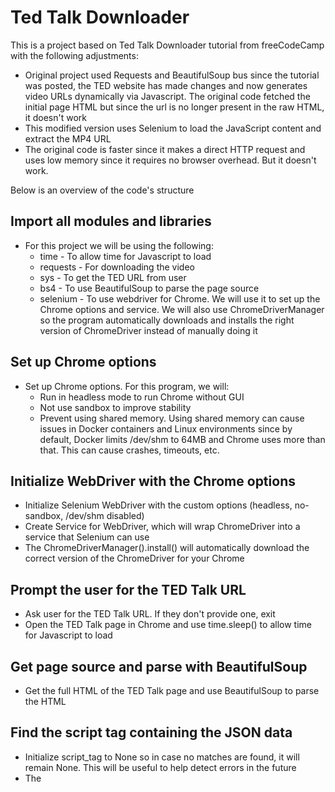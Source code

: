 # Ted Talk Downloader
This is a project based on Ted Talk Downloader tutorial from freeCodeCamp with the following adjustments:
* Original project used Requests and BeautifulSoup bus since the tutorial was posted, the TED website has made changes and now generates video URLs dynamically via Javascript. The original code fetched the initial page HTML but since the url is no longer present in the raw HTML, it doesn't work
* This modified version uses Selenium to load the JavaScript content and extract the MP4 URL
* The original code is faster since it makes a direct HTTP request and uses low memory since it requires no browser overhead. But it doesn't work.

Below is an overview of the code's structure

## Import all modules and libraries
* For this project we will be using the following:
    * time - To allow time for Javascript to load
    * requests - For downloading the video
    * sys - To get the TED URL from user
    * bs4 - To use BeautifulSoup to parse the page source
    * selenium - To use webdriver for Chrome. We will use it to set up the Chrome options and service. We will also use ChromeDriverManager so the program automatically downloads and installs the right version of ChromeDriver instead of manually doing it

## Set up Chrome options
* Set up Chrome options. For this program, we will: 
    * Run in headless mode to run Chrome without GUI
    * Not use sandbox to improve stability
    * Prevent using shared memory. Using shared memory can cause issues in Docker containers and Linux environments since by default, Docker limits /dev/shm to 64MB and Chrome uses more than that. This can cause crashes, timeouts, etc.

## Initialize WebDriver with the Chrome options
* Initialize Selenium WebDriver with the custom options (headless, no-sandbox, /dev/shm disabled)
* Create Service for WebDriver, which will wrap ChromeDriver into a service that Selenium can use
* The ChromeDriverManager().install() will automatically download the correct version of the ChromeDriver for your Chrome

## Prompt the user for the TED Talk URL
* Ask user for the TED Talk URL. If they don't provide one, exit
* Open the TED Talk page in Chrome and use time.sleep() to allow time for Javascript to load

## Get page source and parse with BeautifulSoup
* Get the full HTML of the TED Talk page and use BeautifulSoup to parse the HTML

## Find the script tag containing the JSON data
* Initialize script_tag to None so in case no matches are found, it will remain None. This will be useful to help detect errors in the future
* The <script> tag  with "props" will have the JSON data that contains the MP4 video URL
* Once the match is found, it will store the content into the script_tag variable and stop the search

## Extract the MP4 URL using regex
* Use regex to search the content in the script_tag for the MP4 link

## Extract clean filename
* Split the URL by slashes and turn them into a list so you can extract the last part
* Remove the query parameters at the end (i.e. ?apikey=123)
* The result should be a clean filename like 'videoName.mp4'

## Download the video
* Send the HTTP GET request to download the video from the mp4_url
* Open a new file called file_name in 'wb' mode since videos are non-text (binary files)
* Download the video in chunks of 1MB at a time (for stable download)

